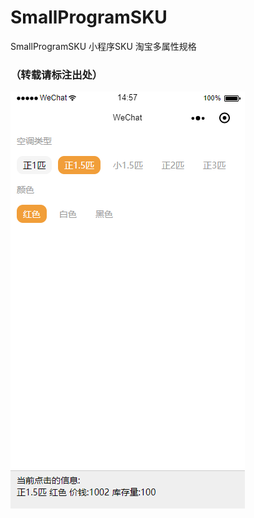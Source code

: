 # SmallProgramSKU
SmallProgramSKU 小程序SKU 淘宝多属性规格

### （转载请标注出处）

![Image text](https://raw.githubusercontent.com/Deepblue1996/SmallProgramSKU/dev/sku.png)
